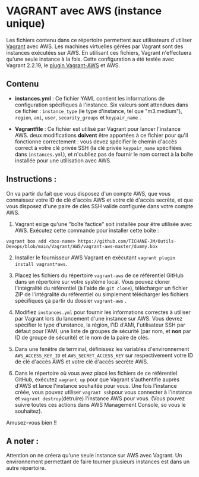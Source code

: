 # VAGRANT avec AWS (instance unique)

Les fichiers contenu dans ce répertoire permettent aux utilisateurs d'utiliser [Vagrant](http://www.vagrantup.com) avec AWS. Les machines virtuelles gérées par Vagrant sont des instances exécutées sur AWS. En utilisant ces fichiers, Vagrant n'effectuera qu'une seule instance à la fois.  Cette configuration a été testée avec Vagrant 2.2.19, le [plugin Vagrant-AWS](https://github.com/mitchellh/vagrant-aws) et AWS.

## Contenu

* **instances.yml** : Ce fichier YAML contient les informations de configuration spécifiques à l'instance. Six valeurs sont attendues dans ce fichier : `ìnstance_type` (le type d'instance, tel que "m3.medium"), `region`, `ami`, `user`, `security_groups` et `keypair_name` .

* **Vagrantfile** : Ce fichier est utilisé par Vagrant pour lancer l'instance AWS. deux modifications **doivent** être apportées à ce fichier pour qu'il fonctionne correctement : vous devez spécifier le chemin d'accès correct à votre clé privée SSH (la clé privée `keypair_name` spécifiées dans `instances.yml`), et n'oubliez pas de fournir le nom correct à la boîte installée pour une utilisation avec AWS.

## Instructions :

On va partir du fait que vous disposez d'un compte AWS, que vous connaissez votre ID de clé d'accès AWS et votre clé d'accès secrète, et que vous disposez d'une paire de clés SSH valide configurée dans votre compte AWS.

1. Vagrant exige qu'une "boîte`factice" soit installée pour être utilisée avec AWS. Exécutez cette commande pour installer cette boîte :
```Shell
vagrant box add <box-name> https://github.com/TICHANE-JM/Outils-Devops/blob/main/Vagrant/AWS/vagrant-aws-master/dummy.box
```

2. Installer le fournisseur AWS Vagrant en exécutant `vagrant plugin install vagrant*aws`.

3. Placez les fichiers du répertoire `vagrant-aws` de ce référentiel GitHub dans un répertoire sur votre système local. Vous pouvez cloner l'intégralité du référentiel (à l'aide de `git clone`), télécharger un fichier ZIP de l'intégralité du référentiel ou simplement télécharger les fichiers spécifiques çà partir du dossier `vagrant-aws` .

4. Modifiez `instances.yml` pour fournir les informations correctes à utiliser par Vagrant lors du lancement d'une instance sur AWS. Vous devrez spécifier le type d'unstance, la région, l'ID d'AMI, l'utilisateur SSH par défaut pour l'AMI, une liste de groupes de sécurité (par nom, et __non__ par ID de groupe de sécurité) et le nom de la paire de clés.

5. Dans une fenêtre de terminal, définissez les variables d'environnement `AWS_ACCESS_KEY_ID` et `AWS_SECRET_ACCESS_KEY` sur respectivement votre ID de clé d'accès AWS et votre clé d'accès secrète AWS.

6. Dans le répertoire où vous avez placé les fichiers de ce référentiel GitHub, exécutez `vagrant up` pour que Vagrant s'authentifie auprès d'AWS et lance l'instance souhaitée pour vous. Une fois l'instance créée, vous pouvez utiliser `vagrant ssh`pour vous connecter à l'instance et `vagrant destroy`(détruire) l'instance AWS pour vous. (Vous pouvez suivre toutes ces actions dans AWS Management Console, so vous le souhaitez).


Amusez-vous bien !!

## A noter :

Attention on ne créera qu'une seule instance sur AWS avec Vagrant. Un environnement permettant de faire tourner plusieurs instances est dans un autre répertoire.
